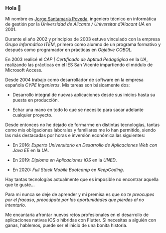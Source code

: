 ### Hola 👋

Mi nombre es [Jorge Santamaría Poveda](https://es.linkedin.com/in/jsantamariap), ingeniero técnico en informática de gestión por la *Universidad de Alicante / Universitat d'Alacant UA* en 2001.

Durante el año 2002 y principios de 2003 estuve vinculado con la empresa *Grupo Informático ITEM*, primero como alumno de un programa formativo y después como programador en prácticas en *Objetive COBOL*.

En 2003 realicé el *CAP | Certificado de Aptitud Pedagógica* en la *UA*, realizando las prácticas en el IES San Vicente impartiendo el módulo de Microsoft Access.

Desde 2004 trabajo como desarrollador de software en la empresa española *CYPE Ingenieros*. Mis tareas son básicamente dos:

- Desarrollo integral de nuevas aplicaciones desde sus inicios hasta su puesta en producción.

- Echar una mano en todo lo que se necesite para sacar adelante cualquier proyecto.


Desde entonces no he dejado de formarme en distintas tecnologías, tantas como mis obligaciones laborales y familiares me lo han permitido, siendo las más destacadas por horas e inversión económica las siguientes:

- En 2016: *Experto Universitario en Desarrollo de Aplicaciones Web con Java EE* en la *UA*.

- En 2019: *Diploma en Aplicaciones iOS* en la *UNED*.

- En 2020: *Full Stack Mobile Bootcamp* en *KeepCoding*.

Hay tantas tecnologías actualmente que es imposible no encontrar aquella que te guste...


Para mi nunca se deje de aprender y mi premisa es que *no te preocupes por el fracaso, preocúpate por las oportunidades que pierdes al no intentarlo*.

Me encantaría afrontar nuevos retos profesionales en el desarrollo de aplicaciones nativas iOS o híbridas con Flutter. Si necesitas a alguién con ganas, hablemos, puede ser el inicio de una bonita historia.




